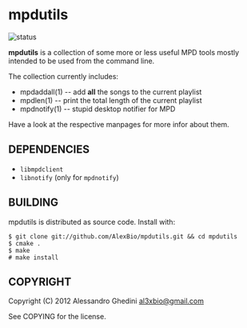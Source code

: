 mpdutils
========

![status](http://stillmaintained.com/AlexBio/mpdutils.png)

**mpdutils** is a collection of some more or less useful MPD tools mostly
intended to be used from the command line.

The collection currently includes:

 * mpdaddall(1) -- add __all__ the songs to the current playlist
 * mpdlen(1) -- print the total length of the current playlist
 * mpdnotify(1) -- stupid desktop notifier for MPD

Have a look at the respective manpages for more infor about them.

## DEPENDENCIES

 * `libmpdclient`
 * `libnotify` (only for `mpdnotify`)

## BUILDING

mpdutils is distributed as source code. Install with:

~~~~
$ git clone git://github.com/AlexBio/mpdutils.git && cd mpdutils
$ cmake .
$ make
# make install
~~~~

## COPYRIGHT

Copyright (C) 2012 Alessandro Ghedini <al3xbio@gmail.com>

See COPYING for the license.
